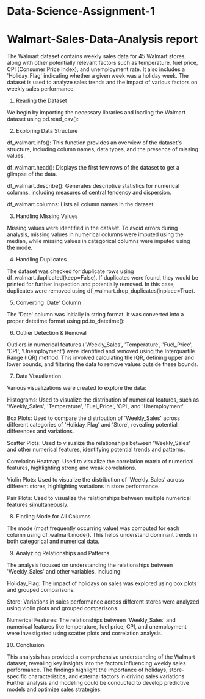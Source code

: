 # Data-Science-Assignment-1
# Walmart-Sales-Data-Analysis report
The Walmart dataset contains weekly sales data for 45 Walmart stores, along with other potentially relevant factors such as temperature, fuel price, CPI (Consumer Price Index), and unemployment rate. It also includes a 'Holiday_Flag' indicating whether a given week was a holiday week. The dataset is used to analyze sales trends and the impact of various factors on weekly sales performance.

1. Reading the Dataset

We begin by importing the necessary libraries and loading the Walmart dataset using pd.read_csv():

2. Exploring Data Structure

df_walmart.info(): This function provides an overview of the dataset's structure, including column names, data types, and the presence of missing values.

df_walmart.head(): Displays the first few rows of the dataset to get a glimpse of the data.

df_walmart.describe(): Generates descriptive statistics for numerical columns, including measures of central tendency and dispersion.

df_walmart.columns: Lists all column names in the dataset.


3. Handling Missing Values

Missing values were identified in the dataset. To avoid errors during analysis, missing values in numerical columns were imputed using the median, while missing values in categorical columns were imputed using the mode.

4. Handling Duplicates

The dataset was checked for duplicate rows using df_walmart.duplicated(keep=False). If duplicates were found, they would be printed for further inspection and potentially removed. In this case, duplicates were removed using df_walmart.drop_duplicates(inplace=True).

5. Converting 'Date' Column

The 'Date' column was initially in string format. It was converted into a proper datetime format using pd.to_datetime():

6. Outlier Detection & Removal

Outliers in numerical features ('Weekly_Sales', 'Temperature', 'Fuel_Price', 'CPI', 'Unemployment') were identified and removed using the Interquartile Range (IQR) method. This involved calculating the IQR, defining upper and lower bounds, and filtering the data to remove values outside these bounds.

7. Data Visualization

Various visualizations were created to explore the data:

Histograms: Used to visualize the distribution of numerical features, such as 'Weekly_Sales', 'Temperature', 'Fuel_Price', 'CPI', and 'Unemployment'.

Box Plots: Used to compare the distribution of 'Weekly_Sales' across different categories of 'Holiday_Flag' and 'Store', revealing potential differences and variations.

Scatter Plots: Used to visualize the relationships between 'Weekly_Sales' and other numerical features, identifying potential trends and patterns.

Correlation Heatmap: Used to visualize the correlation matrix of numerical features, highlighting strong and weak correlations.

Violin Plots: Used to visualize the distribution of 'Weekly_Sales' across different stores, highlighting variations in store performance.

Pair Plots: Used to visualize the relationships between multiple numerical features simultaneously.

8. Finding Mode for All Columns

The mode (most frequently occurring value) was computed for each column using df_walmart.mode(). This helps understand dominant trends in both categorical and numerical data.

9. Analyzing Relationships and Patterns

The analysis focused on understanding the relationships between 'Weekly_Sales' and other variables, including:

Holiday_Flag: The impact of holidays on sales was explored using box plots and grouped comparisons.

Store: Variations in sales performance across different stores were analyzed using violin plots and grouped comparisons.

Numerical Features: The relationships between 'Weekly_Sales' and numerical features like temperature, fuel price, CPI, and unemployment were investigated using scatter plots and correlation analysis.

10. Conclusion

This analysis has provided a comprehensive understanding of the Walmart dataset, revealing key insights into the factors influencing weekly sales performance. The findings highlight the importance of holidays, store-specific characteristics, and external factors in driving sales variations. Further analysis and modeling could be conducted to develop predictive models and optimize sales strategies.

